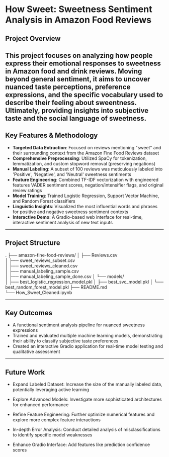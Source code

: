# How Sweet: Sweetness Sentiment Analysis in Amazon Food Reviews

## Project Overview
This project focuses on analyzing how people express their emotional responses to sweetness in Amazon food and drink reviews. 
Moving beyond general sentiment, it aims to uncover nuanced taste perceptions, preference expressions, and the specific vocabulary used to describe their feeling about sweentness. 
Ultimately, providing insights into subjective taste and the social language of sweetness.
---

## Key Features & Methodology

- **Targeted Data Extraction**: Focused on reviews mentioning "sweet" and their surrounding context from the Amazon Fine Food Reviews dataset
- **Comprehensive Preprocessing**: Utilized SpaCy for tokenization, lemmatization, and custom stopword removal (preserving negations)
- **Manual Labeling**: A subset of 100 reviews was meticulously labeled into 'Positive', 'Negative', and 'Neutral' sweetness sentiments
- **Feature Engineering**: Combined TF-IDF vectorization with engineered features VADER sentiment scores, negation/intensifier flags, and original review ratings
- **Model Training**: Trained Logistic Regression, Support Vector Machine, and Random Forest classifiers
- **Linguistic Insights**: Visualized the most influential words and phrases for positive and negative sweetness sentiment contexts
- **Interactive Demo**: A Gradio-based web interface for real-time, interactive sentiment analysis of new text inputs
---

## Project Structure

.
├── amazon-fine-food-reviews/
│   ├── Reviews.csv                 
│   ├── sweet_reviews_subset.csv    
│   ├── sweet_reviews_cleaned.csv   
│   ├── manual_labeling_sample.csv  
│   ├── manual_labeling_sample_done.csv
│   └── models/                     
│       ├── best_logistic_regression_model.pkl
│       ├── best_svc_model.pkl
│       └── best_random_forest_model.pkl
├── README.md                       
└── How_Sweet_Cleaned.ipynb



---

## Key Outcomes

- A functional sentiment analysis pipeline for nuanced sweetness expressions
- Trained and evaluated multiple machine learning models, demonstrating their ability to classify subjective taste preferences
- Created an interactive Gradio application for real-time model testing and qualitative assessment


---

## Future Work

- Expand Labeled Dataset: Increase the size of the manually labeled data, potentially leveraging active learning

- Explore Advanced Models: Investigate more sophisticated architectures for enhanced performance

- Refine Feature Engineering: Further optimize numerical features and explore more complex feature interactions

- In-depth Error Analysis: Conduct detailed analysis of misclassifications to identify specific model weaknesses

- Enhance Gradio Interface: Add features like prediction confidence scores




